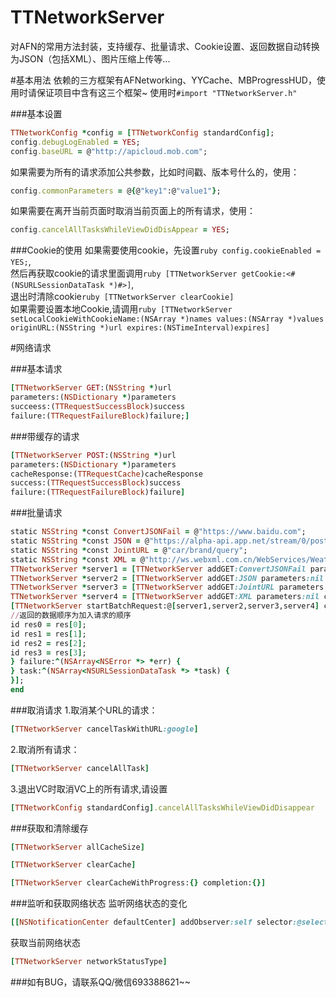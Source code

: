# TTNetworkServer
对AFN的常用方法封装，支持缓存、批量请求、Cookie设置、返回数据自动转换为JSON（包括XML）、图片压缩上传等...

#基本用法
依赖的三方框架有AFNetworking、YYCache、MBProgressHUD，使用时请保证项目中含有这三个框架~
使用时`#import "TTNetworkServer.h"`

###基本设置
```ruby
TTNetworkConfig *config = [TTNetworkConfig standardConfig];
config.debugLogEnabled = YES;
config.baseURL = @"http://apicloud.mob.com";
```

如果需要为所有的请求添加公共参数，比如时间戳、版本号什么的，使用：  
```ruby
config.commonParameters = @{@"key1":@"value1"};
```  
如果需要在离开当前页面时取消当前页面上的所有请求，使用：  
```ruby
config.cancelAllTasksWhileViewDidDisAppear = YES;
```  

###Cookie的使用
如果需要使用cookie，先设置```ruby
config.cookieEnabled = YES;```,  
然后再获取cookie的请求里面调用```ruby
[TTNetworkServer getCookie:<#(NSURLSessionDataTask *)#>]```,  
退出时清除cookie```ruby
[TTNetworkServer clearCookie]```  
如果需要设置本地Cookie,请调用```ruby
[TTNetworkServer setLocalCookieWithCookieName:(NSArray *)names values:(NSArray *)values originURL:(NSString *)url expires:(NSTimeInterval)expires]```  

#网络请求

###基本请求
```ruby
[TTNetworkServer GET:(NSString *)url
parameters:(NSDictionary *)parameters
succeess:(TTRequestSuccessBlock)success
failure:(TTRequestFailureBlock)failure;]
```

###带缓存的请求
```ruby
[TTNetworkServer POST:(NSString *)url
parameters:(NSDictionary *)parameters
cacheResponse:(TTRequestCache)cacheResponse
success:(TTRequestSuccessBlock)success
failure:(TTRequestFailureBlock)failure]
```

###批量请求
```ruby
static NSString *const ConvertJSONFail = @"https://www.baidu.com";           
static NSString *const JSON = @"https://alpha-api.app.net/stream/0/posts/stream/global";        
static NSString *const JointURL = @"car/brand/query";       
static NSString *const XML = @"http://ws.webxml.com.cn/WebServices/WeatherWS.asmx/getRegionDataset";         
TTNetworkServer *server1 = [TTNetworkServer addGET:ConvertJSONFail parameters:nil cacheResponse:nil];           
TTNetworkServer *server2 = [TTNetworkServer addGET:JSON parameters:nil cacheResponse:nil];       
TTNetworkServer *server3 = [TTNetworkServer addGET:JointURL parameters:@{@"key":@"112fcd924b710"} cacheResponse:nil];             
TTNetworkServer *server4 = [TTNetworkServer addGET:XML parameters:nil cacheResponse:nil];      
[TTNetworkServer startBatchRequest:@[server1,server2,server3,server4] cacheResponse:nil     success:^(NSArray<id> *res) {    
//返回的数据顺序为加入请求的顺序     
id res0 = res[0];             
id res1 = res[1];             
id res2 = res[2];             
id res3 = res[3];            
} failure:^(NSArray<NSError *> *err) {             
} task:^(NSArray<NSURLSessionDataTask *> *task) {            
}];
end
```
###取消请求
1.取消某个URL的请求：
```ruby
[TTNetworkServer cancelTaskWithURL:google]
```    
2.取消所有请求：
```ruby
[TTNetworkServer cancelAllTask]
```      
3.退出VC时取消VC上的所有请求,请设置
```ruby
[TTNetworkConfig standardConfig].cancelAllTasksWhileViewDidDisappear
```   

###获取和清除缓存
```ruby
[TTNetworkServer allCacheSize]
```    
```ruby
[TTNetworkServer clearCache]
```      
```ruby
[TTNetworkServer clearCacheWithProgress:{} completion:{}]
```   

###监听和获取网络状态
监听网络状态的变化     
```ruby
[[NSNotificationCenter defaultCenter] addObserver:self selector:@selector(networkStatusChange) name:TTNetworkStatusDidChangeNotification object:nil]
```
获取当前网络状态    
```ruby
[TTNetworkServer networkStatusType]
```    
###如有BUG，请联系QQ/微信693388621~~



